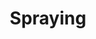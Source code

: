 ---
title: Spraying
order: 8
links:
  - text: "What is spraying and why do cats do it? (Web)"
    url: "https://www.cats.org.uk/help-and-advice/cat-behaviour/spraying"
  - text: "Why does my cat spray? What can I do? (Youtube)"
    url: "https://youtu.be/fQ63qUO_zVM?si=MY6VPvJ4QqAuSj35"
---